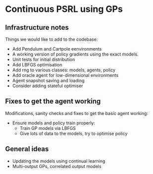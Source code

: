 # Continuous PSRL using GPs

## Infrastructure notes

Things we would like to add to the codebase:
* Add Pendulum and Cartpole eenvironments
* A working version of policy gradients using the exact models.
* Unit tests for initial distribution
* Add LBFGS optimisation
* Add rng to various classes: models, agents, policy
* Add oracle agent for low-dimensional environments
* Agent snapshot saving and loading
* Consider adding stateful optimiser

## Fixes to get the agent working

Modifications, sanity checks and fixes to get the basic agent working:
* Ensure models and policy train properly:
  - Train GP models via LBFGS
  - Give lots of data to the models, try to optimise policy

## General ideas

* Updating the models using continual learning
* Multi-output GPs, correlated output models
